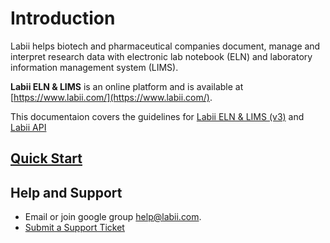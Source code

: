 # Introduction

Labii helps biotech and pharmaceutical companies document, manage and interpret research data with electronic lab notebook \(ELN\) and laboratory information management system \(LIMS\).

**Labii ELN & LIMS** is an online platform and is available at [https://www.labii.com/](https://www.labii.com/).

This documentaion covers the guidelines for [Labii ELN & LIMS \(v3\)](https://v3.labii.com) and [Labii API](https://api.labii.com)

## [Quick Start](quick-start.md)

## Help and Support

* Email or join google group help@labii.com.
* [Submit a Support Ticket](./)

